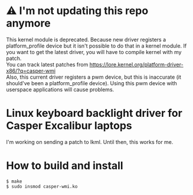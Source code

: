 # ⚠️ I'm not updating this repo anymore
This kernel module is deprecated. Because new driver registers a platform_profile device
but it isn't possible to do that in a kernel module. If you want to get the latest
driver, you will have to compile kernel with my patch.  
You can track latest patches from https://lore.kernel.org/platform-driver-x86/?q=casper-wmi  
Also, this current driver registers a pwm device, but this is inaccurate (it should've been a platform_profile device). Using this pwm
device with userspace applications will cause problems.

# Linux keyboard backlight driver for Casper Excalibur laptops
I'm working on sending a patch to lkml. Until then, this works for me.

# How to build and install
```
$ make
$ sudo insmod casper-wmi.ko
```
